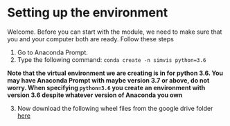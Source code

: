 
# Setting up the environment 

Welcome. Before you can start with the module, we need to make sure that you and your computer both are ready. Follow these steps 

1. Go to Anaconda Prompt. 
2. Type the following command: 
`conda create -n simvis python=3.6`

**Note that the virtual environment we are creating is in for python 3.6. You may have Anaconda Prompt with maybe version 3.7 or above, do not worry. When specifying `python=3.6` you create an environment with version 3.6 despite whatever version of Anaconda you own**

3. Now download the following wheel files from the google drive folder <a href="https://drive.google.com/open?id=1-3R4ecMf1YHQC9D7utkUvrxJEcZNuZYD">here</a> 
